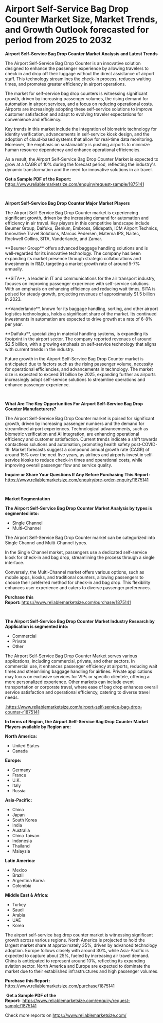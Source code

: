 <p><h1>Airport Self-Service Bag Drop Counter Market Size, Market Trends, and Growth Outlook forecasted for period from 2025 to 2032</h1></p><p><strong>Airport Self-Service Bag Drop Counter Market Analysis and Latest Trends</strong></p>
<p><p>The Airport Self-Service Bag Drop Counter is an innovative solution designed to enhance the passenger experience by allowing travelers to check in and drop off their luggage without the direct assistance of airport staff. This technology streamlines the check-in process, reduces waiting times, and promotes greater efficiency in airport operations. </p><p>The market for self-service bag drop counters is witnessing significant growth, driven by increasing passenger volumes, the rising demand for automation in airport services, and a focus on reducing operational costs. Airports are increasingly adopting these self-service solutions to improve customer satisfaction and adapt to evolving traveler expectations for convenience and efficiency. </p><p>Key trends in this market include the integration of biometric technology for identity verification, advancements in self-service kiosk design, and the adoption of cloud-based systems that allow for real-time data monitoring. Moreover, the emphasis on sustainability is pushing airports to minimize human resource dependency and enhance operational efficiencies. </p><p>As a result, the Airport Self-Service Bag Drop Counter Market is expected to grow at a CAGR of 10% during the forecast period, reflecting the industry's dynamic transformation and the need for innovative solutions in air travel.</p></p>
<p><strong>Get a Sample PDF of the Report:&nbsp;</strong> <a href="https://www.reliablemarketsize.com/enquiry/request-sample/1875141?utm_campaign=1143&utm_medium=2&utm_source=Github&utm_content=ia&utm_term=28022025&utm_id=airport-self-service-bag-drop-counter">https://www.reliablemarketsize.com/enquiry/request-sample/1875141</a></p>
<p>&nbsp;</p>
<p><strong>Airport Self-Service Bag Drop Counter Major Market Players</strong></p>
<p><p>The Airport Self-Service Bag Drop Counter market is experiencing significant growth, driven by the increasing demand for automation and efficiency in air travel. Key players in this competitive landscape include Beumer Group, Daifuku, Elenium, Embross, Glidepath, ICM Airport Technics, Innovative Travel Solutions, Marcus Pedersen, Materna IPS, Naitec, Rockwell Collins, SITA, Vanderlande, and Zamar.</p><p>**Beumer Group** offers advanced baggage handling solutions and is well-regarded for its innovative technology. The company has been expanding its market presence through strategic collaborations and investments in R&D, targeting a market growth rate of around 5-7% annually.</p><p>**SITA**, a leader in IT and communications for the air transport industry, focuses on improving passenger experience with self-service solutions. With an emphasis on enhancing efficiency and reducing wait times, SITA is poised for steady growth, projecting revenues of approximately $1.5 billion in 2023.</p><p>**Vanderlande**, known for its baggage handling, sorting, and other airport logistics technologies, holds a significant share of the market. Its continued investments in automation are expected to drive growth at a rate of 6-8% per year.</p><p>**Daifuku**, specializing in material handling systems, is expanding its footprint in the airport sector. The company reported revenues of around $2.5 billion, with a growing emphasis on self-service technology that aligns with current trends in the industry.</p><p>Future growth in the Airport Self-Service Bag Drop Counter market is anticipated due to factors such as the rising passenger volume, necessity for operational efficiencies, and advancements in technology. The market size is expected to exceed $1 billion by 2025, expanding further as airports increasingly adopt self-service solutions to streamline operations and enhance passenger experience.</p></p>
<p>&nbsp;</p>
<p><strong>What Are The Key Opportunities For Airport Self-Service Bag Drop Counter Manufacturers?</strong></p>
<p><p>The Airport Self-Service Bag Drop Counter market is poised for significant growth, driven by increasing passenger numbers and the demand for streamlined airport experiences. Technological advancements, such as biometric verification and AI integration, are enhancing operational efficiency and customer satisfaction. Current trends indicate a shift towards contactless solutions and automation, promoting health safety post-COVID-19. Market forecasts suggest a compound annual growth rate (CAGR) of around 15% over the next five years, as airlines and airports invest in self-service kiosks to reduce check-in times and operational costs, while improving overall passenger flow and service quality.</p></p>
<p><strong>Inquire or Share Your Questions If Any Before Purchasing This Report:</strong> <a href="https://www.reliablemarketsize.com/enquiry/pre-order-enquiry/1875141?utm_campaign=1143&utm_medium=2&utm_source=Github&utm_content=ia&utm_term=28022025&utm_id=airport-self-service-bag-drop-counter">https://www.reliablemarketsize.com/enquiry/pre-order-enquiry/1875141</a></p>
<p>&nbsp;</p>
<p><strong>Market Segmentation</strong></p>
<p><strong>The Airport Self-Service Bag Drop Counter Market Analysis by types is segmented into:</strong></p>
<p><ul><li>Single Channel</li><li>Multi-Channel</li></ul></p>
<p><p>The Airport Self-Service Bag Drop Counter market can be categorized into Single Channel and Multi-Channel types. </p><p>In the Single Channel market, passengers use a dedicated self-service kiosk for check-in and bag drop, streamlining the process through a single interface. </p><p>Conversely, the Multi-Channel market offers various options, such as mobile apps, kiosks, and traditional counters, allowing passengers to choose their preferred method for check-in and bag drop. This flexibility enhances user experience and caters to diverse passenger preferences.</p></p>
<p><strong>Purchase this Report:&nbsp;</strong><a href="https://www.reliablemarketsize.com/purchase/1875141?utm_campaign=1143&utm_medium=2&utm_source=Github&utm_content=ia&utm_term=28022025&utm_id=airport-self-service-bag-drop-counter">https://www.reliablemarketsize.com/purchase/1875141</a></p>
<p>&nbsp;</p>
<p><strong>The Airport Self-Service Bag Drop Counter Market Industry Research by Application is segmented into:</strong></p>
<p><ul><li>Commercial</li><li>Private</li><li>Other</li></ul></p>
<p><p>The Airport Self-Service Bag Drop Counter Market serves various applications, including commercial, private, and other sectors. In commercial use, it enhances passenger efficiency at airports, reducing wait times and streamlining baggage handling for airlines. Private applications may focus on exclusive services for VIPs or specific clientele, offering a more personalized experience. Other markets can include event transportation or corporate travel, where ease of bag drop enhances overall service satisfaction and operational efficiency, catering to diverse travel needs.</p></p>
<p><a href="https://www.reliablemarketsize.com/airport-self-service-bag-drop-counter-r1875141?utm_campaign=1143&utm_medium=2&utm_source=Github&utm_content=ia&utm_term=28022025&utm_id=airport-self-service-bag-drop-counter">&nbsp;https://www.reliablemarketsize.com/airport-self-service-bag-drop-counter-r1875141</a></p>
<p><strong>In terms of Region, the Airport Self-Service Bag Drop Counter Market Players available by Region are:</strong></p>
<p>
    <p> <strong> North America: </strong>
        <ul>
            <li>United States</li>
            <li>Canada</li>
        </ul>
        </p> 
    <p> <strong> Europe: </strong>
        <ul>
            <li>Germany</li>
            <li>France</li>
            <li>U.K.</li>
            <li>Italy</li>
            <li>Russia</li>
        </ul>
        </p> 
    <p> <strong> Asia-Pacific: </strong>
        <ul>
            <li>China</li>
            <li>Japan</li>
            <li>South Korea</li>
            <li>India</li>
            <li>Australia</li>
            <li>China Taiwan</li>
            <li>Indonesia</li>
            <li>Thailand</li>
            <li>Malaysia</li>
        </ul>
        </p> 
    <p> <strong> Latin America: </strong>
        <ul>
            <li>Mexico</li>
            <li>Brazil</li>
            <li>Argentina Korea</li>
            <li>Colombia</li>
        </ul>
        </p> 
    <p> <strong> Middle East & Africa: </strong>
        <ul>
            <li>Turkey</li>
            <li>Saudi</li>
            <li>Arabia</li>
            <li>UAE</li>
            <li>Korea</li>
        </ul>
    </p>
    </p>
<p><p>The airport self-service bag drop counter market is witnessing significant growth across various regions. North America is projected to hold the largest market share at approximately 35%, driven by advanced technology adoption. Europe follows closely with around 30%, while Asia-Pacific is expected to capture about 25%, fueled by increasing air travel demand. China is anticipated to represent around 10%, reflecting its expanding aviation sector. North America and Europe are expected to dominate the market due to their established infrastructures and high passenger volumes.</p></p>
<p><strong>Purchase this Report: </strong><a href="https://www.reliablemarketsize.com/purchase/1875141?utm_campaign=1143&utm_medium=2&utm_source=Github&utm_content=ia&utm_term=28022025&utm_id=airport-self-service-bag-drop-counter">https://www.reliablemarketsize.com/purchase/1875141</a></p>
<p>&nbsp;<strong>Get a Sample PDF of the Report:&nbsp;&nbsp;</strong><a href="https://www.reliablemarketsize.com/enquiry/request-sample/1875141?utm_campaign=1143&utm_medium=2&utm_source=Github&utm_content=ia&utm_term=28022025&utm_id=airport-self-service-bag-drop-counter">https://www.reliablemarketsize.com/enquiry/request-sample/1875141</a></p>
<p><strong></strong></p>
<p>Check more reports on <a href="https://www.reliablemarketsize.com/?utm_campaign=1143&utm_medium=2&utm_source=Github&utm_content=ia&utm_term=28022025&utm_id=airport-self-service-bag-drop-counter">https://www.reliablemarketsize.com/</a></p>